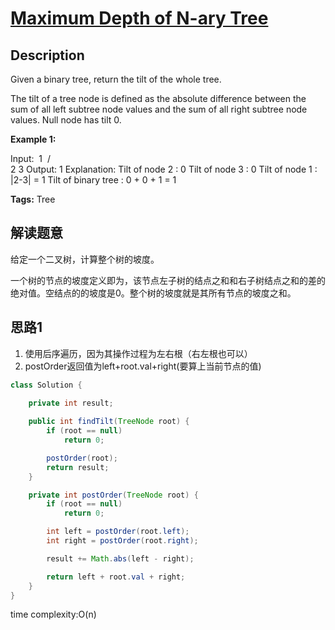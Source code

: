 # [Maximum Depth of N-ary Tree][title]

## Description

Given a binary tree, return the tilt of the whole tree.

The tilt of a tree node is defined as the absolute difference between the sum of all left subtree node values and the sum of all right subtree node values. Null node has tilt 0.

**Example 1:**

Input: 
​         1
​       /   \
​      2     3
Output: 1
Explanation: 
Tilt of node 2 : 0
Tilt of node 3 : 0
Tilt of node 1 : |2-3| = 1
Tilt of binary tree : 0 + 0 + 1 = 1

**Tags:** Tree

## 解读题意
给定一个二叉树，计算整个树的坡度。

一个树的节点的坡度定义即为，该节点左子树的结点之和和右子树结点之和的差的绝对值。空结点的的坡度是0。整个树的坡度就是其所有节点的坡度之和。

## 思路1 

1. 使用后序遍历，因为其操作过程为左右根（右左根也可以）
2. postOrder返回值为left+root.val+right(要算上当前节点的值)

```java
class Solution {
    
    private int result;

    public int findTilt(TreeNode root) {
        if (root == null)
            return 0;

        postOrder(root);
        return result;
    }

    private int postOrder(TreeNode root) {
        if (root == null)
            return 0;

        int left = postOrder(root.left);
        int right = postOrder(root.right);

        result += Math.abs(left - right);

        return left + root.val + right;
    }
}
```
time complexity:O(n)


[title]: https://leetcode.com/problems/binary-tree-tilt/